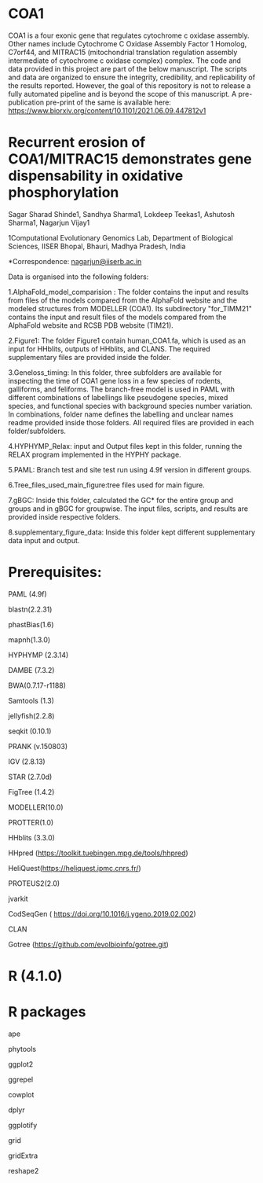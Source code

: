 # COA1
COA1 is a four exonic gene that regulates cytochrome c oxidase assembly. Other names include Cytochrome C Oxidase Assembly Factor 1 Homolog, C7orf44, and MITRAC15 (mitochondrial translation regulation assembly intermediate of cytochrome c oxidase complex) complex.
The code and data provided in this project are part of the below manuscript. The scripts and data are organized to ensure the integrity, credibility, and replicability of the results reported. However, the goal of this repository is not to release a fully automated pipeline and is beyond the scope of this manuscript. A pre-publication pre-print of the same is available here: https://www.biorxiv.org/content/10.1101/2021.06.09.447812v1

# Recurrent erosion of COA1/MITRAC15 demonstrates gene dispensability in oxidative phosphorylation
 Sagar Sharad Shinde1, Sandhya Sharma1, Lokdeep Teekas1, Ashutosh Sharma1, Nagarjun Vijay1

1Computational Evolutionary Genomics Lab, Department of Biological Sciences, IISER Bhopal, Bhauri, Madhya Pradesh, India

*Correspondence: nagarjun@iiserb.ac.in

Data is organised into the following folders:

1.AlphaFold_model_comparision : The folder contains the input and results from files of the models compared from the AlphaFold website and the modeled structures from MODELLER (COA1). Its subdirectory "for_TIMM21" contains the input and result files of the models compared from the AlphaFold website and RCSB PDB website (TIM21).

2.Figure1: The folder Figure1 contain human_COA1.fa, which is used as an input for HHblits, outputs of HHblits, and CLANS. The required supplementary files are provided inside the folder.

3.Geneloss_timing: In this folder, three subfolders are available for inspecting the time of COA1 gene loss in a few species of rodents, galliforms, and feliforms. The branch-free model is used in PAML with different combinations of labellings like pseudogene species, mixed species, and functional species with background species number variation. In combinations, folder name defines the labelling and unclear names readme provided inside those folders. All required files are provided in each folder/subfolders.

4.HYPHYMP_Relax: input and Output files kept in this folder, running the RELAX program implemented in the HYPHY package.

5.PAML: Branch test and site test run using 4.9f version in different groups.

6.Tree_files_used_main_figure:tree files used for main figure.

7.gBGC: Inside this folder, calculated the GC* for the entire group and groups and in gBGC for groupwise. The input files, scripts, and results are provided inside respective folders.

8.supplementary_figure_data: Inside this folder kept different supplementary data input and output.

# Prerequisites:

PAML (4.9f)

blastn(2.2.31)

phastBias(1.6)

mapnh(1.3.0)

HYPHYMP (2.3.14)

DAMBE (7.3.2)

BWA(0.7.17-r1188)

Samtools (1.3)

jellyfish(2.2.8)

seqkit (0.10.1)

PRANK (v.150803)

IGV (2.8.13)

STAR (2.7.0d)

FigTree (1.4.2)

MODELLER(10.0)

PROTTER(1.0)

HHblits (3.3.0)

HHpred (https://toolkit.tuebingen.mpg.de/tools/hhpred) 

HeliQuest(https://heliquest.ipmc.cnrs.fr/)

PROTEUS2(2.0)

jvarkit

CodSeqGen ( https://doi.org/10.1016/j.ygeno.2019.02.002)

CLAN 

Gotree (https://github.com/evolbioinfo/gotree.git)


# R (4.1.0) 
# R packages
ape

phytools

ggplot2

ggrepel

cowplot

dplyr

ggplotify

grid

gridExtra

reshape2







